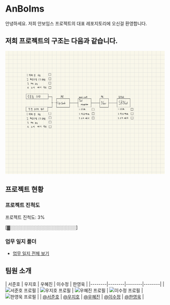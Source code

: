 # AnBoIms
안녕하세요. 저희 안보임스 프로젝트의 대표 레포지토리에 오신걸 환영합니다.

## 저희 프로젝트의 구조는 다음과 같습니다.
![Image](https://github.com/AnBoIms/AnBoIms/raw/main/flow_chart_imgs/base_flow_chart.jpg)

## 프로젝트 현황

### 프로젝트 진척도
프로젝트 진척도: 3%

[▓░░░░░░░░░░░░░░░░░░░░░]
### 업무 일지 폴더
- [업무 일지 전체 보기](logs/)


## 팀원 소개

| 서준호 | 우지호 | 우혜진 | 이수정 | 한영욱 |
|--------|--------|--------|--------|
| ![서준호 프로필](https://github.com/DDunos.png) | ![우지호 프로필](https://github.com/WooJHo.png) | ![우혜진 프로필](https://github.com/hyejin8890.png) | ![이수정 프로필](https://github.com/dltnwjd308.png) | ![한영욱 프로필](https://github.com/10wook.png) |
| [@서준호](https://github.com/DDunos) | [@우지호](https://github.com/WooJHo) | [@우혜진](https://github.com/hyejin8890) | [@이수정](https://github.com/dltnwjd308) | [@한영욱](https://github.com/10wook) |

